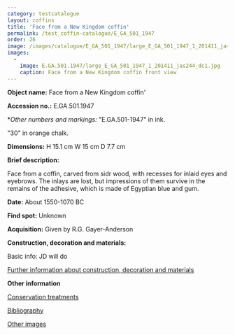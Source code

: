 ```yaml
---
category: testcatalogue
layout: coffins
title: 'Face from a New Kingdom coffin'
permalink: /test_coffin-catalogue/E_GA_501_1947
order: 26
image: /images/catalogue/E_GA_501_1947/large_E_GA_501_1947_1_201411_jas244_dc1.jpg
images: 
  -
    image: E.GA.501.1947/large_E_GA_501_1947_1_201411_jas244_dc1.jpg
    caption: Face from a New Kingdom coffin front view 
---
```


**Object name:** 
Face from a New Kingdom coffin'

**Accession no.:** 
E.GA.501.1947

**Other numbers and markings:*
"E.GA.501-1947" in ink.

"30" in orange chalk.

**Dimensions:** 
H 15.1 cm
W 15 cm
D 7.7 cm


**Brief description:** 


Face from a coffin, carved from sidr wood, with recesses for inlaid eyes and eyebrows. The inlays are lost, but impressions of them survive in the remains of the adhesive, which is made of Egyptian blue and gum. 


**Date:**
About 1550-1070 BC


**Find spot:**
Unknown


**Acquisition:**
Given by R.G. Gayer-Anderson



**Construction, decoration and materials:**

Basic info: JD will do

[Further information about construction, decoration and materials](/catalogue_extras/E_GA_501_1947_materials)


**Other information**

[Conservation treatments](/catalogue_extras/E_GA_501_1947_conservation)

[Bibliography](/catalogue_extras/E_GA_501_1947_bibliography)

[Other images](/catalogue_extras/E_GA_501_1947_imagesheet)


